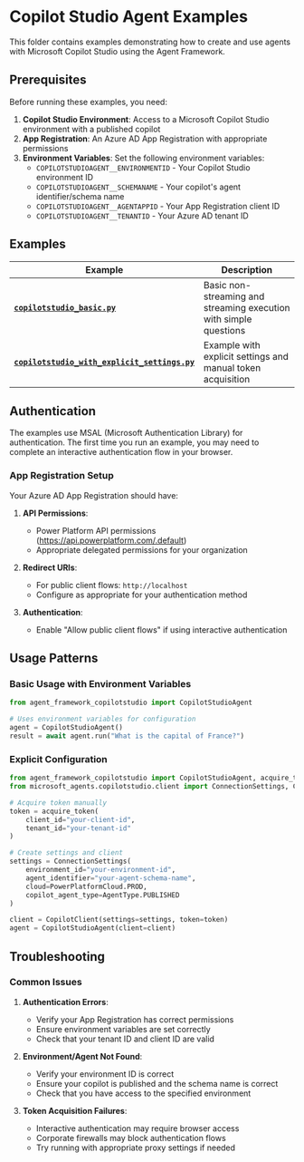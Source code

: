 # Copilot Studio Agent Examples

This folder contains examples demonstrating how to create and use agents with Microsoft Copilot Studio using the Agent Framework.

## Prerequisites

Before running these examples, you need:

1. **Copilot Studio Environment**: Access to a Microsoft Copilot Studio environment with a published copilot
2. **App Registration**: An Azure AD App Registration with appropriate permissions
3. **Environment Variables**: Set the following environment variables:
   - `COPILOTSTUDIOAGENT__ENVIRONMENTID` - Your Copilot Studio environment ID
   - `COPILOTSTUDIOAGENT__SCHEMANAME` - Your copilot's agent identifier/schema name
   - `COPILOTSTUDIOAGENT__AGENTAPPID` - Your App Registration client ID
   - `COPILOTSTUDIOAGENT__TENANTID` - Your Azure AD tenant ID

## Examples

| Example | Description |
|---------|-------------|
| **[`copilotstudio_basic.py`](copilotstudio_basic.py)** | Basic non-streaming and streaming execution with simple questions |
| **[`copilotstudio_with_explicit_settings.py`](copilotstudio_with_explicit_settings.py)** | Example with explicit settings and manual token acquisition |

## Authentication

The examples use MSAL (Microsoft Authentication Library) for authentication. The first time you run an example, you may need to complete an interactive authentication flow in your browser.

### App Registration Setup

Your Azure AD App Registration should have:

1. **API Permissions**: 
   - Power Platform API permissions (https://api.powerplatform.com/.default)
   - Appropriate delegated permissions for your organization

2. **Redirect URIs**: 
   - For public client flows: `http://localhost` 
   - Configure as appropriate for your authentication method

3. **Authentication**: 
   - Enable "Allow public client flows" if using interactive authentication

## Usage Patterns

### Basic Usage with Environment Variables

```python
from agent_framework_copilotstudio import CopilotStudioAgent

# Uses environment variables for configuration
agent = CopilotStudioAgent()
result = await agent.run("What is the capital of France?")
```

### Explicit Configuration

```python
from agent_framework_copilotstudio import CopilotStudioAgent, acquire_token
from microsoft_agents.copilotstudio.client import ConnectionSettings, CopilotClient, PowerPlatformCloud, AgentType

# Acquire token manually
token = acquire_token(
    client_id="your-client-id",
    tenant_id="your-tenant-id"
)

# Create settings and client
settings = ConnectionSettings(
    environment_id="your-environment-id",
    agent_identifier="your-agent-schema-name",
    cloud=PowerPlatformCloud.PROD,
    copilot_agent_type=AgentType.PUBLISHED
)

client = CopilotClient(settings=settings, token=token)
agent = CopilotStudioAgent(client=client)
```

## Troubleshooting

### Common Issues

1. **Authentication Errors**: 
   - Verify your App Registration has correct permissions
   - Ensure environment variables are set correctly
   - Check that your tenant ID and client ID are valid

2. **Environment/Agent Not Found**:
   - Verify your environment ID is correct
   - Ensure your copilot is published and the schema name is correct
   - Check that you have access to the specified environment

3. **Token Acquisition Failures**:
   - Interactive authentication may require browser access
   - Corporate firewalls may block authentication flows
   - Try running with appropriate proxy settings if needed
